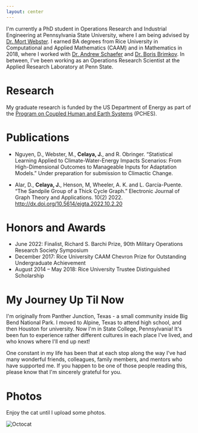 ```yaml
---
layout: center
---
```


I'm currently a PhD student in Operations Research and Industrial Engineering at Pennsylvania State University, where I am being advised by [Dr. Mort Webster](https://www.eme.psu.edu/directory/mort-d-webster). I earned BA degrees from Rice University in Computational and Applied Mathematics (CAAM) and in Mathematics in 2018, where I worked with [Dr. Andrew Schaefer](https://www.cmor-faculty.rice.edu/~andrew.schaefer/) and [Dr. Boris Brimkov](http://srufaculty.sru.edu/boris.brimkov/). In between, I've been working as an Operations Research Scientist at the Applied Research Laboratory at Penn State. 

# Research

My graduate research is funded by the US Department of Energy as part of the [Program on Coupled Human and Earth Systems](https://pches.psu.edu/) (PCHES). 

# Publications

- Nguyen, D., Webster, M., **Celaya, J.**, and R. Obringer. “Statistical Learning Applied to Climate-Water-Energy Impacts Scenarios: From High-Dimensional Outcomes to Manageable Inputs for Adaptation Models.” Under preparation for submission to Climactic Change.

- Alar, D., **Celaya, J.**, Henson, M, Wheeler, A. K. and L. García-Puente. “The Sandpile Group of a Thick Cycle Graph.” Electronic Journal of Graph Theory and Applications. 10(2) 2022. http://dx.doi.org/10.5614/ejgta.2022.10.2.20

# Honors and Awards

- June 2022: Finalist, Richard S. Barchi Prize, 90th Military Operations Research Society Symposium 
- December 2017: Rice University CAAM Chevron Prize for Outstanding Undergraduate Achievement 
- August 2014 – May 2018: Rice University Trustee Distinguished Scholarship

# My Journey Up Til Now

I'm originally from Panther Junction, Texas - a small community inside Big Bend National Park. I moved to Alpine, Texas to attend high school, and then Houston for university. Now I'm in State College, Pennsylvania! It's been fun to experience rather different cultures in each place I've lived, and who knows where I'll end up next! 

One constant in my life has been that at each stop along the way I've had many wonderful friends, colleagues, family members, and mentors who have supported me. If you happen to be one of those people reading this, please know that I'm sincerely grateful for you. 

# Photos

Enjoy the cat until I upload some photos.

![Octocat](https://github.githubassets.com/images/icons/emoji/octocat.png)
